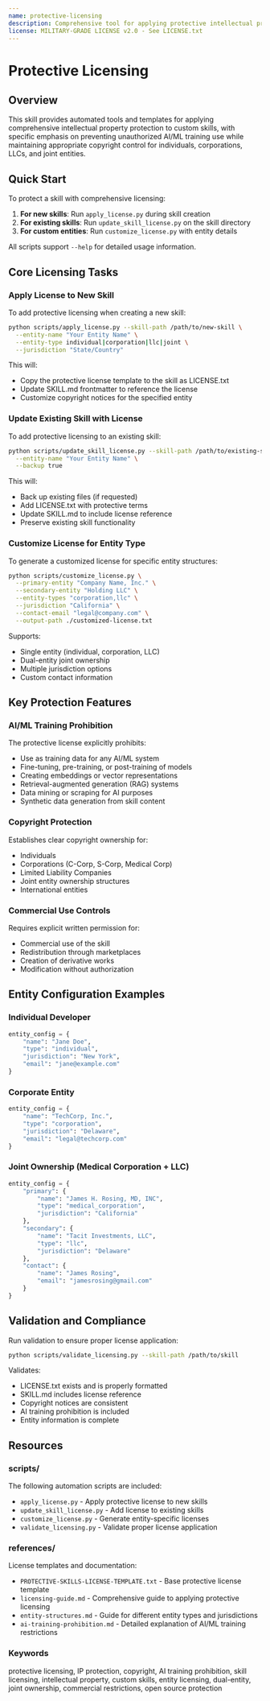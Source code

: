 ```yaml
---
name: protective-licensing
description: Comprehensive tool for applying protective intellectual property licensing to custom skills. This skill should be used when users want to protect their custom skills from AI training, establish copyright ownership (individual or corporate entities), add dual-entity licensing, ensure IP protection, or apply the Protective Skills License to prevent unauthorized use of their skill content for machine learning model training.
license: MILITARY-GRADE LICENSE v2.0 - See LICENSE.txt
---
```


# Protective Licensing

## Overview

This skill provides automated tools and templates for applying comprehensive intellectual property protection to custom skills, with specific emphasis on preventing unauthorized AI/ML training use while maintaining appropriate copyright control for individuals, corporations, LLCs, and joint entities.

## Quick Start

To protect a skill with comprehensive licensing:

1. **For new skills**: Run `apply_license.py` during skill creation
2. **For existing skills**: Run `update_skill_license.py` on the skill directory
3. **For custom entities**: Run `customize_license.py` with entity details

All scripts support `--help` for detailed usage information.

## Core Licensing Tasks

### Apply License to New Skill

To add protective licensing when creating a new skill:

```bash
python scripts/apply_license.py --skill-path /path/to/new-skill \
  --entity-name "Your Entity Name" \
  --entity-type individual|corporation|llc|joint \
  --jurisdiction "State/Country"
```

This will:
- Copy the protective license template to the skill as LICENSE.txt
- Update SKILL.md frontmatter to reference the license
- Customize copyright notices for the specified entity

### Update Existing Skill with License

To add protective licensing to an existing skill:

```bash
python scripts/update_skill_license.py --skill-path /path/to/existing-skill \
  --entity-name "Your Entity Name" \
  --backup true
```

This will:
- Back up existing files (if requested)
- Add LICENSE.txt with protective terms
- Update SKILL.md to include license reference
- Preserve existing skill functionality

### Customize License for Entity Type

To generate a customized license for specific entity structures:

```bash
python scripts/customize_license.py \
  --primary-entity "Company Name, Inc." \
  --secondary-entity "Holding LLC" \
  --entity-types "corporation,llc" \
  --jurisdiction "California" \
  --contact-email "legal@company.com" \
  --output-path ./customized-license.txt
```

Supports:
- Single entity (individual, corporation, LLC)
- Dual-entity joint ownership
- Multiple jurisdiction options
- Custom contact information

## Key Protection Features

### AI/ML Training Prohibition

The protective license explicitly prohibits:
- Use as training data for any AI/ML system
- Fine-tuning, pre-training, or post-training of models
- Creating embeddings or vector representations
- Retrieval-augmented generation (RAG) systems
- Data mining or scraping for AI purposes
- Synthetic data generation from skill content

### Copyright Protection

Establishes clear copyright ownership for:
- Individuals
- Corporations (C-Corp, S-Corp, Medical Corp)
- Limited Liability Companies
- Joint entity ownership structures
- International entities

### Commercial Use Controls

Requires explicit written permission for:
- Commercial use of the skill
- Redistribution through marketplaces
- Creation of derivative works
- Modification without authorization

## Entity Configuration Examples

### Individual Developer
```python
entity_config = {
    "name": "Jane Doe",
    "type": "individual",
    "jurisdiction": "New York",
    "email": "jane@example.com"
}
```

### Corporate Entity
```python
entity_config = {
    "name": "TechCorp, Inc.",
    "type": "corporation",
    "jurisdiction": "Delaware",
    "email": "legal@techcorp.com"
}
```

### Joint Ownership (Medical Corporation + LLC)
```python
entity_config = {
    "primary": {
        "name": "James H. Rosing, MD, INC",
        "type": "medical_corporation",
        "jurisdiction": "California"
    },
    "secondary": {
        "name": "Tacit Investments, LLC",
        "type": "llc",
        "jurisdiction": "Delaware"
    },
    "contact": {
        "name": "James Rosing",
        "email": "jamesrosing@gmail.com"
    }
}
```

## Validation and Compliance

Run validation to ensure proper license application:

```bash
python scripts/validate_licensing.py --skill-path /path/to/skill
```

Validates:
- LICENSE.txt exists and is properly formatted
- SKILL.md includes license reference
- Copyright notices are consistent
- AI training prohibition is included
- Entity information is complete

## Resources

### scripts/

The following automation scripts are included:

- `apply_license.py` - Apply protective license to new skills
- `update_skill_license.py` - Add license to existing skills
- `customize_license.py` - Generate entity-specific licenses
- `validate_licensing.py` - Validate proper license application

### references/

License templates and documentation:

- `PROTECTIVE-SKILLS-LICENSE-TEMPLATE.txt` - Base protective license template
- `licensing-guide.md` - Comprehensive guide to applying protective licensing
- `entity-structures.md` - Guide for different entity types and jurisdictions
- `ai-training-prohibition.md` - Detailed explanation of AI/ML training restrictions

### Keywords

protective licensing, IP protection, copyright, AI training prohibition, skill licensing, intellectual property, custom skills, entity licensing, dual-entity, joint ownership, commercial restrictions, open source protection